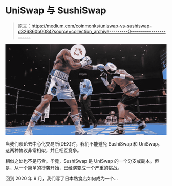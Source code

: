 # UniSwap 与 SushiSwap

> 原文：<https://medium.com/coinmonks/uniswap-vs-sushiswap-d326860b0084?source=collection_archive---------0----------------------->

![](img/4ca290af3f895a3e10d6dfecb689114e.png)

当我们谈论去中心化交易所(DEX)时，我们不能避免 SushiSwap 和 UniSwap。这两种协议非常相似，并且相互竞争。

相似之处也不是巧合。毕竟，SushiSwap 是 UniSwap 的一个分支或副本。但是，从一个简单的抄袭开始，已经演变成一个严重的挑战。

回到 2020 年 9 月，我们写了日本熟食店如何成为一个…
